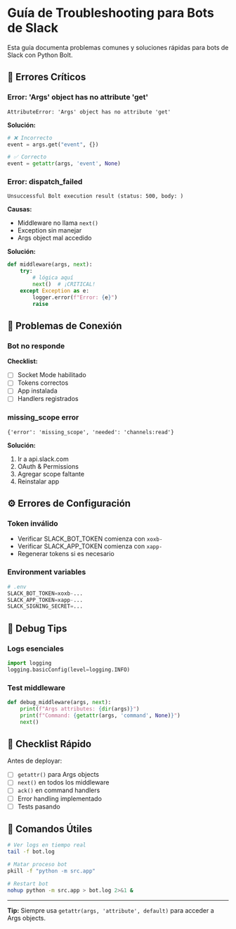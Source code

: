# Guía de Troubleshooting para Bots de Slack

Esta guía documenta problemas comunes y soluciones rápidas para bots de Slack con Python Bolt.

## 🚨 Errores Críticos

### Error: 'Args' object has no attribute 'get'
```
AttributeError: 'Args' object has no attribute 'get'
```

**Solución:**
```python
# ❌ Incorrecto
event = args.get("event", {})

# ✅ Correcto  
event = getattr(args, 'event', None)
```

### Error: dispatch_failed
```
Unsuccessful Bolt execution result (status: 500, body: )
```

**Causas:**
- Middleware no llama `next()`
- Exception sin manejar
- Args object mal accedido

**Solución:**
```python
def middleware(args, next):
    try:
        # lógica aquí
        next()  # ¡CRITICAL!
    except Exception as e:
        logger.error(f"Error: {e}")
        raise
```

## 📡 Problemas de Conexión

### Bot no responde
**Checklist:**
- [ ] Socket Mode habilitado
- [ ] Tokens correctos
- [ ] App instalada
- [ ] Handlers registrados

### missing_scope error
```
{'error': 'missing_scope', 'needed': 'channels:read'}
```

**Solución:**
1. Ir a api.slack.com
2. OAuth & Permissions
3. Agregar scope faltante
4. Reinstalar app

## ⚙️ Errores de Configuración

### Token inválido
- Verificar SLACK_BOT_TOKEN comienza con `xoxb-`
- Verificar SLACK_APP_TOKEN comienza con `xapp-`
- Regenerar tokens si es necesario

### Environment variables
```python
# .env
SLACK_BOT_TOKEN=xoxb-...
SLACK_APP_TOKEN=xapp-...
SLACK_SIGNING_SECRET=...
```

## 🐛 Debug Tips

### Logs esenciales
```python
import logging
logging.basicConfig(level=logging.INFO)
```

### Test middleware
```python
def debug_middleware(args, next):
    print(f"Args attributes: {dir(args)}")
    print(f"Command: {getattr(args, 'command', None)}")
    next()
```

## 📝 Checklist Rápido

Antes de deployar:
- [ ] `getattr()` para Args objects
- [ ] `next()` en todos los middleware
- [ ] `ack()` en command handlers
- [ ] Error handling implementado
- [ ] Tests pasando

## 🔧 Comandos Útiles

```bash
# Ver logs en tiempo real
tail -f bot.log

# Matar proceso bot
pkill -f "python -m src.app"

# Restart bot
nohup python -m src.app > bot.log 2>&1 &
```

---
**Tip:** Siempre usa `getattr(args, 'attribute', default)` para acceder a Args objects.
